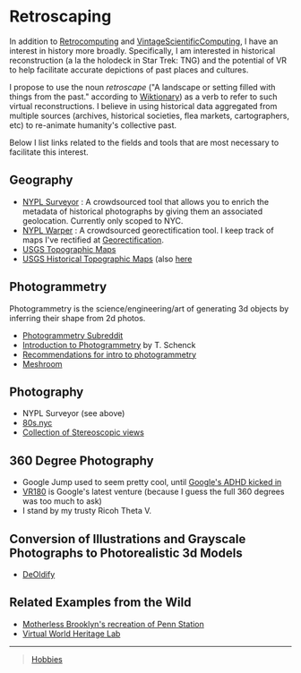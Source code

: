 

Retroscaping
============

In addition to [Retrocomputing](../Retrocomputing) and [VintageScientificComputing](../VintageScientificComputing), I have an interest in history more broadly. Specifically, I am interested in historical reconstruction (a la the holodeck in Star Trek: TNG) and the potential of VR to help facilitate accurate depictions of past places and cultures.

I propose to use the noun *retroscape* ("A landscape or setting filled with things from the past." according to [Wiktionary](https://en.wiktionary.org/wiki/retroscape)) as a verb to refer to such virtual reconstructions. I believe in using historical data aggregated from multiple sources (archives, historical societies, flea markets, cartographers, etc) to re-animate humanity's collective past.

Below I list links related to the fields and tools that are most necessary to facilitate this interest.

Geography
---------

-   [NYPL Surveyor](http://spacetime.nypl.org/surveyor) : A crowdsourced tool that allows you to enrich the metadata of historical photographs by giving them an associated geolocation. Currently only scoped to NYC.
-   [NYPL Warper](http://maps.nypl.org/warper/) : A crowdsourced georectification tool. I keep track of maps I've rectified at [Georectification](../Georectification).
-   [USGS Topographic Maps](https://www.usgs.gov/core-science-systems/national-geospatial-program/topographic-maps)
-   [USGS Historical Topographic Maps](https://livingatlas.arcgis.com/topoexplorer/index.html) (also [here](https://www.usgs.gov/core-science-systems/ngp/topo-maps/historical-topographic-map-collection?qt-science_support_page_related_con=0#qt-science_support_page_related_con)

Photogrammetry
--------------

Photogrammetry is the science/engineering/art of generating 3d objects by inferring their shape from 2d photos.

-   [Photogrammetry Subreddit](https://www.reddit.com/r/photogrammetry/)
-   [Introduction to Photogrammetry](http://www.mat.uc.pt/~gil/downloads/IntroPhoto.pdf) by T. Schenck
-   [Recommendations for intro to photogrammetry](https://gis.stackexchange.com/questions/84578/looking-for-an-introduction-to-photogrammetry-book-with-a-well-documented-chap)
-   [Meshroom](https://github.com/alicevision/meshroom)

Photography
-----------

-   NYPL Surveyor (see above)
-   [80s.nyc](http://80s.nyc/)
-   [Collection of Stereoscopic views](https://digitalcollections.nypl.org/collections/robert-n-dennis-collection-of-stereoscopic-views#/?tab=navigation)

360 Degree Photography
----------------------

-   Google Jump used to seem pretty cool, until [Google's ADHD kicked in](https://variety.com/2019/digital/news/google-jump-shutting-down-1203219306/)
-   [VR180](https://vr.google.com/vr180/) is Google's latest venture (because I guess the full 360 degrees was too much to ask)
-   I stand by my trusty Ricoh Theta V.

Conversion of Illustrations and Grayscale Photographs to Photorealistic 3d Models
---------------------------------------------------------------------------------

-   [DeOldify](https://github.com/jantic/DeOldify)

Related Examples from the Wild
------------------------------

-   [Motherless Brooklyn's recreation of Penn Station](https://untappedcities.com/2019/10/02/how-the-lost-penn-station-was-recreated-for-the-movie-motherless-brooklyn/?fbclid=IwAR2YO6KwqC0vpWZqzEQTOvAN_9QmjMW3u3rB0BaIcX2MhT-32KeNr9mp2is)
-   [Virtual World Heritage Lab](http://www.vwhl.org/)

* * * * *

> [Hobbies](../Hobbies)
